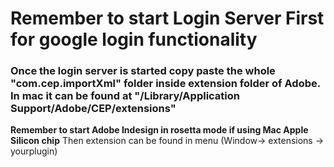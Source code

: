 <h1> Remember to start Login Server First for google login functionality  </h1>

<h3> Once the login server is started copy paste the  whole "com.cep.importXml" folder inside extension folder of Adobe. In mac it can be found at "/Library/Application Support/Adobe/CEP/extensions" </h3>

<p> <b>Remember to start Adobe Indesign in rosetta mode if using Mac Apple Silicon chip</b> Then extension can be found in menu (Window-> extensions -> yourplugin)</p>
